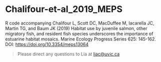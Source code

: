 # Chalifour-et-al_2019_MEPS
R code accompanying Chalifour L, Scott DC, MacDuffee M, Iacarella JC, Martin TG, and Baum JK (2019) Habitat use by juvenile salmon, other migratory fish, and resident fish species underscores the importance of estuarine habitat mosaics. Marine Ecology Progress Series 625: 145-162. DOI: https://doi.org/10.3354/meps13064
>Please direct any questions to Lia at liac@uvic.ca
